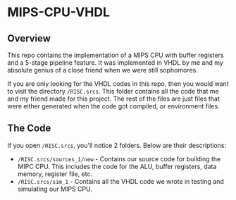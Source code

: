 # MIPS-CPU-VHDL

## Overview
This repo contains the implementation of a MIPS CPU with buffer registers and a 5-stage pipeline feature. It was implemented in VHDL by me and my absolute genius of a close friend when we were still sophomores. 

If you are only looking for the VHDL codes in this repo, then you would want to visit the directory `/RISC.srcs`. This folder contains all the code that me and my friend made for this project. The rest of the files are just files that were either generated when the code got compiled, or environment files.

## The Code
If you open `/RISC.srcs`, you'll notice 2 folders. Below are their descriptions:
* `/RISC.srcs/sources_1/new` - Contains our source code for building the MIPC CPU. This includes the code for the ALU, buffer registers, data memory, register file, etc.
* `/RISC.srcs/sim_1` - Contains all the VHDL code we wrote in testing and simulating our MIPS CPU.


